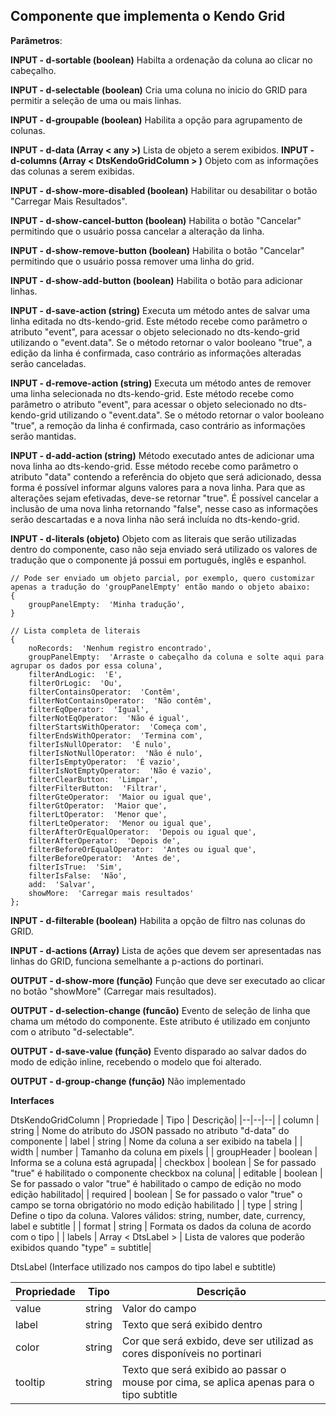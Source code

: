 ## Componente que implementa o Kendo Grid

**Parâmetros**:

**INPUT - d-sortable (boolean)**
Habilta a ordenação da coluna ao clicar no cabeçalho.

**INPUT - d-selectable (boolean)** 
Cria uma coluna no inicio do GRID para permitir a seleção de uma ou mais linhas.

**INPUT - d-groupable (boolean)**
Habilita a opção para agrupamento de colunas.

**INPUT - d-data (Array < any >)**
Lista de objeto a serem exibidos.
**INPUT - d-columns (Array < DtsKendoGridColumn > )**
Objeto com as informações das colunas a serem exibidas.

**INPUT - d-show-more-disabled (boolean)**
Habilitar ou desabilitar o botão "Carregar Mais Resultados".

**INPUT - d-show-cancel-button (boolean)**
Habilita o botão "Cancelar" permitindo que o usuário possa cancelar a alteração da linha.

**INPUT - d-show-remove-button (boolean)**
Habilita o botão "Cancelar" permitindo que o usuário possa remover uma linha do grid.

**INPUT - d-show-add-button (boolean)**
Habilita o botão para adicionar linhas.

**INPUT - d-save-action (string)**
Executa um método antes de salvar uma linha editada no dts-kendo-grid. Este método recebe como parâmetro o atributo "event", para acessar o objeto selecionado no dts-kendo-grid utilizando o "event.data".  Se o método retornar o valor booleano "true", a edição da linha é confirmada, caso contrário as informações alteradas serão canceladas.

**INPUT - d-remove-action (string)**
Executa um método antes de remover uma linha selecionada no dts-kendo-grid. Este método recebe como parâmetro o atributo "event", para acessar o objeto selecionado no dts-kendo-grid utilizando o "event.data". Se o método retornar o valor booleano "true", a remoção da linha é confirmada, caso contrário as informações serão mantidas.

**INPUT - d-add-action (string)**
Método executado antes de adicionar uma nova linha ao dts-kendo-grid. Esse método recebe como parâmetro o atributo "data" contendo a referência do objeto que será adicionado, dessa forma é possível informar alguns valores para a nova linha. Para que as alterações sejam efetivadas, deve-se retornar "true". É possível cancelar a inclusão de uma nova linha retornando "false", nesse caso as informações serão descartadas e a nova linha não será incluída no dts-kendo-grid.

**INPUT - d-literals (objeto)**
Objeto com as literais que serão utilizadas dentro do componente, caso não seja enviado será utilizado os valores de tradução que o componente já possui em português, inglês e espanhol.
```
// Pode ser enviado um objeto parcial, por exemplo, quero customizar apenas a tradução do 'groupPanelEmpty' então mando o objeto abaixo:
{
	groupPanelEmpty:  'Minha tradução',
}

// Lista completa de literais
{
	noRecords:  'Nenhum registro encontrado',
	groupPanelEmpty:  'Arraste o cabeçalho da coluna e solte aqui para agrupar os dados por essa coluna',
	filterAndLogic:  'E',
	filterOrLogic:  'Ou',
	filterContainsOperator:  'Contêm',
	filterNotContainsOperator:  'Não contêm',
	filterEqOperator:  'Igual',
	filterNotEqOperator:  'Não é igual',
	filterStartsWithOperator:  'Começa com',
	filterEndsWithOperator:  'Termina com',
	filterIsNullOperator:  'É nulo',
	filterIsNotNullOperator:  'Não é nulo',
	filterIsEmptyOperator:  'É vazio',
	filterIsNotEmptyOperator:  'Não é vazio',
	filterClearButton:  'Limpar',
	filterFilterButton:  'Filtrar',
	filterGteOperator:  'Maior ou igual que',
	filterGtOperator:  'Maior que',
	filterLtOperator:  'Menor que',
	filterLteOperator:  'Menor ou igual que',
	filterAfterOrEqualOperator:  'Depois ou igual que',
	filterAfterOperator:  'Depois de',
	filterBeforeOrEqualOperator:  'Antes ou igual que',
	filterBeforeOperator:  'Antes de',
	filterIsTrue:  'Sim',
	filterIsFalse:  'Não',
	add:  'Salvar',
	showMore:  'Carregar mais resultados'
};
```
**INPUT - d-filterable (boolean)**
Habilita a opção de filtro nas colunas do GRID. 

**INPUT - d-actions (Array)** 
Lista de ações que devem ser apresentadas nas linhas do GRID, funciona semelhante a p-actions do portinari.

**OUTPUT - d-show-more (função)**
Função que deve ser executado ao clicar no botão "showMore" (Carregar mais resultados).

**OUTPUT - d-selection-change (funcão)**
Evento de seleção de linha que chama um método do componente. Este atributo é utilizado em conjunto com o atributo "d-selectable".

**OUTPUT - d-save-value (função)**
Evento disparado ao salvar dados do modo de edição inline, recebendo o modelo que foi alterado.

**OUTPUT - d-group-change (função)**
Não implementado

**Interfaces**

DtsKendoGridColumn
| Propriedade | Tipo | Descrição|
|--|--|--| 
| column | string | Nome do atributo do JSON passado no atributo "d-data" do componente
| label | string | Nome da coluna a ser exibido na tabela |
| width | number | Tamanho da coluna em pixels |
| groupHeader | boolean | Informa se a coluna está agrupada|
| checkbox | boolean | Se for passado "true" é habilitado o componente checkbox na coluna|
| editable | boolean | Se for passado o valor "true" é habilitado o campo de edição no modo edição habilitado|
| required | boolean | Se for passado o valor "true" o campo se torna obrigatório no modo edição habilitado |
| type | string | Define o tipo da coluna. Valores válidos: string, number, date, currency, label e subtitle |
| format | string | Formata os dados da coluna de acordo com o tipo |
| labels | Array < DtsLabel > | Lista de valores que poderão exibidos quando "type" = subtitle|

DtsLabel (Interface utilizado nos campos do tipo label e subtitle)

| Propriedade | Tipo | Descrição|
|--|--|--| 
| value | string | Valor do campo|
| label | string | Texto que será exibido dentro |
| color | string| Cor que será exbido, deve ser utilizad as cores disponíveis no portinari|
| tooltip | string | Texto que será exibido ao passar o mouse por cima, se aplica apenas para o tipo subtitle|

